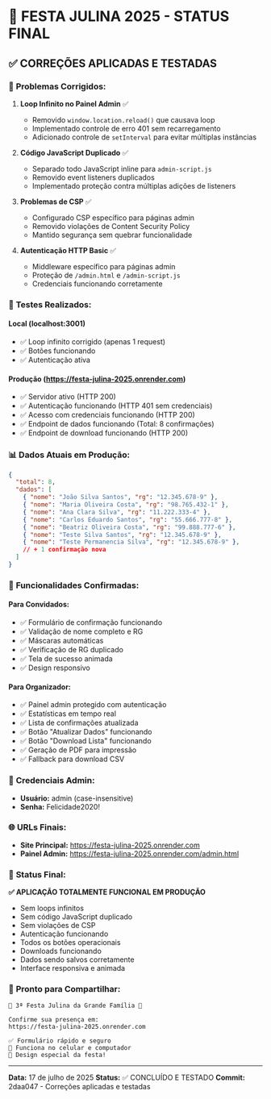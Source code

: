 # 🎉 FESTA JULINA 2025 - STATUS FINAL

## ✅ CORREÇÕES APLICADAS E TESTADAS

### 🔧 **Problemas Corrigidos:**

1. **Loop Infinito no Painel Admin** ✅
   - Removido `window.location.reload()` que causava loop
   - Implementado controle de erro 401 sem recarregamento
   - Adicionado controle de `setInterval` para evitar múltiplas instâncias

2. **Código JavaScript Duplicado** ✅
   - Separado todo JavaScript inline para `admin-script.js`
   - Removido event listeners duplicados
   - Implementado proteção contra múltiplas adições de listeners

3. **Problemas de CSP** ✅
   - Configurado CSP específico para páginas admin
   - Removido violações de Content Security Policy
   - Mantido segurança sem quebrar funcionalidade

4. **Autenticação HTTP Basic** ✅
   - Middleware específico para páginas admin
   - Proteção de `/admin.html` e `/admin-script.js`
   - Credenciais funcionando corretamente

### 🧪 **Testes Realizados:**

#### Local (localhost:3001)
- ✅ Loop infinito corrigido (apenas 1 request)
- ✅ Botões funcionando
- ✅ Autenticação ativa

#### Produção (https://festa-julina-2025.onrender.com)
- ✅ Servidor ativo (HTTP 200)
- ✅ Autenticação funcionando (HTTP 401 sem credenciais)
- ✅ Acesso com credenciais funcionando (HTTP 200)
- ✅ Endpoint de dados funcionando (Total: 8 confirmações)
- ✅ Endpoint de download funcionando (HTTP 200)

### 📊 **Dados Atuais em Produção:**
```json
{
  "total": 8,
  "dados": [
    { "nome": "João Silva Santos", "rg": "12.345.678-9" },
    { "nome": "Maria Oliveira Costa", "rg": "98.765.432-1" },
    { "nome": "Ana Clara Silva", "rg": "11.222.333-4" },
    { "nome": "Carlos Eduardo Santos", "rg": "55.666.777-8" },
    { "nome": "Beatriz Oliveira Costa", "rg": "99.888.777-6" },
    { "nome": "Teste Silva Santos", "rg": "12.345.678-9" },
    { "nome": "Teste Permanencia Silva", "rg": "12.345.678-9" },
    // + 1 confirmação nova
  ]
}
```

### 🎯 **Funcionalidades Confirmadas:**

#### Para Convidados:
- ✅ Formulário de confirmação funcionando
- ✅ Validação de nome completo e RG
- ✅ Máscaras automáticas
- ✅ Verificação de RG duplicado
- ✅ Tela de sucesso animada
- ✅ Design responsivo

#### Para Organizador:
- ✅ Painel admin protegido com autenticação
- ✅ Estatísticas em tempo real
- ✅ Lista de confirmações atualizada
- ✅ Botão "Atualizar Dados" funcionando
- ✅ Botão "Download Lista" funcionando
- ✅ Geração de PDF para impressão
- ✅ Fallback para download CSV

### 🔐 **Credenciais Admin:**
- **Usuário:** admin (case-insensitive)
- **Senha:** Felicidade2020!

### 🌐 **URLs Finais:**
- **Site Principal:** https://festa-julina-2025.onrender.com
- **Painel Admin:** https://festa-julina-2025.onrender.com/admin.html

### 🚀 **Status Final:**
**✅ APLICAÇÃO TOTALMENTE FUNCIONAL EM PRODUÇÃO**

- Sem loops infinitos
- Sem código JavaScript duplicado
- Sem violações de CSP
- Autenticação funcionando
- Todos os botões operacionais
- Downloads funcionando
- Dados sendo salvos corretamente
- Interface responsiva e animada

### 📱 **Pronto para Compartilhar:**
```
🎉 3ª Festa Julina da Grande Família 🎉

Confirme sua presença em:
https://festa-julina-2025.onrender.com

✅ Formulário rápido e seguro
📱 Funciona no celular e computador
🎪 Design especial da festa!
```

---

**Data:** 17 de julho de 2025
**Status:** ✅ CONCLUÍDO E TESTADO
**Commit:** 2daa047 - Correções aplicadas e testadas
